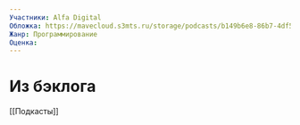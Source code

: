 ```yaml
---
Участники: Alfa Digital
Обложка: https://mavecloud.s3mts.ru/storage/podcasts/b149b6e8-86b7-4df5-94a6-e4929cb486b8/images/50def596-3cb8-4882-a3da-241b1c2214c0_600.jpg
Жанр: Программирование
Оценка: 
---
```

# Из бэклога

[[Подкасты]]